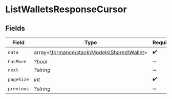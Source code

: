 # ListWalletsResponseCursor


## Fields

| Field                                                                        | Type                                                                         | Required                                                                     | Description                                                                  | Example                                                                      |
| ---------------------------------------------------------------------------- | ---------------------------------------------------------------------------- | ---------------------------------------------------------------------------- | ---------------------------------------------------------------------------- | ---------------------------------------------------------------------------- |
| `data`                                                                       | array<[\formance\stack\Models\Shared\Wallet](../../Models/Shared/Wallet.md)> | :heavy_check_mark:                                                           | N/A                                                                          |                                                                              |
| `hasMore`                                                                    | *?bool*                                                                      | :heavy_minus_sign:                                                           | N/A                                                                          | false                                                                        |
| `next`                                                                       | *?string*                                                                    | :heavy_minus_sign:                                                           | N/A                                                                          |                                                                              |
| `pageSize`                                                                   | *int*                                                                        | :heavy_check_mark:                                                           | N/A                                                                          | 15                                                                           |
| `previous`                                                                   | *?string*                                                                    | :heavy_minus_sign:                                                           | N/A                                                                          | YXVsdCBhbmQgYSBtYXhpbXVtIG1heF9yZXN1bHRzLol=                                 |